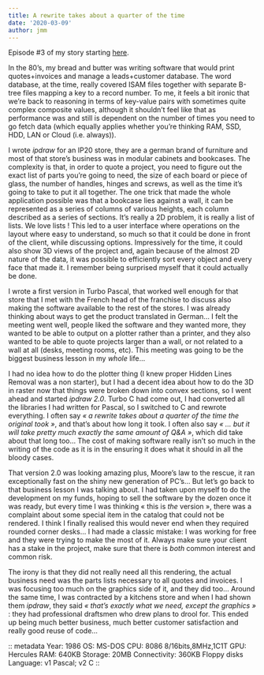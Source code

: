 ```yaml
---
title: A rewrite takes about a quarter of the time
date: '2020-03-09'
author: jmm
---
```


Episode #3 of my story starting [here](/posts/20200304-my-first-paid-job).

In the 80’s, my bread and butter was writing software that would print quotes+invoices and manage a leads+customer database. The word database, at the time, really covered ISAM files together with separate B-tree files mapping a key to a record number. To me, it feels a bit ironic that we’re back to reasoning in terms of key-value pairs with sometimes quite complex composite values, although it shouldn’t feel like that as performance was and still is dependent on the number of times you need to go fetch data (which equally applies whether you’re thinking RAM, SSD, HDD, LAN or Cloud (i.e. always)).

I wrote _ipdraw_ for an IP20 store, they are a german brand of furniture and most of that store’s business was in modular cabinets and bookcases. The complexity is that, in order to quote a project, you need to figure out the exact list of parts you’re going to need, the size of each board or piece of glass, the number of handles, hinges and screws, as well as the time it’s going to take to put it all together. The one trick that made the whole application possible was that a bookcase lies against a wall, it can be represented as a series of columns of various heights, each column described as a series of sections. It’s really a 2D problem, it is really a list of lists. We love lists ! This led to a user interface where operations on the layout where easy to understand, so much so that it could be done in front of the client, while discussing options. Impressively for the time, it could also show 3D views of the project and, again because of the almost 2D nature of the data, it was possible to efficiently sort every object and every face that made it. I remember being surprised myself that it could actually be done.

I wrote a first version in Turbo Pascal, that worked well enough for that store that I met with the French head of the franchise to discuss also making the software available to the rest of the stores. I was already thinking about ways to get the product translated in German… I felt the meeting went well, people liked the software and they wanted more, they wanted to be able to output on a plotter rather than a printer, and they also wanted to be able to quote projects larger than a wall, or not related to a wall at all (desks, meeting rooms, etc). This meeting was going to be the biggest business lesson in my _whole_ life…

I had no idea how to do the plotter thing (I knew proper Hidden Lines Removal was a non starter), but I had a decent idea about how to do the 3D in raster now that things were broken down into convex sections, so I went ahead and started _ipdraw 2.0_. Turbo C had come out, I had converted all the libraries I had written for Pascal, so I switched to C and rewrote everything. I often say _« a rewrite takes about a quarter of the time the original took »_, and that’s about how long it took. I often also say _« … but it will take pretty much exactly the same amount of Q&A »_, which did take about that long too… The cost of making software really isn’t so much in the writing of the code as it is in the ensuring it does what it should in all the bloody cases.

That version 2.0 was looking amazing plus, Moore’s law to the rescue, it ran exceptionally fast on the shiny new generation of PC’s… But let’s go back to that business lesson I was talking about. I had taken upon myself to do the development on my funds, hoping to sell the software by the dozen once it was ready, but every time I was thinking « this is _the_ version », there was a complaint about some special item in the catalog that could not be rendered. I think I finally realised this would never end when they required rounded corner desks… I had made a classic mistake: I was working for free and they were trying to make the most of it. Always make sure your client has a stake in the project, make sure that there is _both_ common interest and common risk.

The irony is that they did not really need all this rendering, the actual business need was the parts lists necessary to all quotes and invoices. I was focusing too much on the graphics side of it, and they did too… Around the same time, I was contracted by a kitchens store and when I had shown them _ipdraw_, they said _« that’s exactly what we need, except the graphics »_ : they had professional draftsmen who drew plans to drool for. This ended up being much better business, much better customer satisfaction and really good reuse of code…

:: metadata
Year: 1986
OS: MS-DOS
CPU: 8086 8/16bits,8MHz,1C1T
GPU: Hercules
RAM: 640KB Storage: 20MB
Connectivity: 360KB Floppy disks
Language: v1 Pascal; v2 C
::

